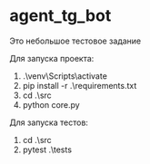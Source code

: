 # agent_tg_bot
Это небольшое тестовое задание

Для запуска проекта:
1) .\venv\Scripts\activate
2) pip install -r .\requirements.txt
3) cd .\src
4) python core.py

Для запуска тестов:
1) cd .\src
2) pytest .\tests
